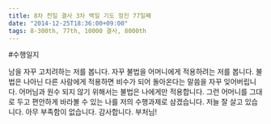```yaml
---
title: 8차 천일 결사 3차 백일 기도 정진 77일째
date: "2014-12-25T18:36:00+09:00"
tags: 8-300th, 77th, 10000 결사, 8000th
---
```


#수행일지

남을 자꾸 고치려하는 저를 봅니다. 자꾸 불법을 어머니에게 적용하려는 저를 봅니다. 불법은 나아닌 다른 사람에게 적용하면 비수가 되어 돌아온다는 말씀을 자꾸 잊어버립니다. 어머님과 원수 되지 않기 위해서는 불법은 나에게만 적용합니다. 그런 어머니를 그대로 두고 편안하게 바라볼 수 있는 나를 저의 수행과제로 삼겠습니다. 저늘 잘 살고 있습니다. 아무 부족함이 없습니다. 감사합니다. 부처님!
